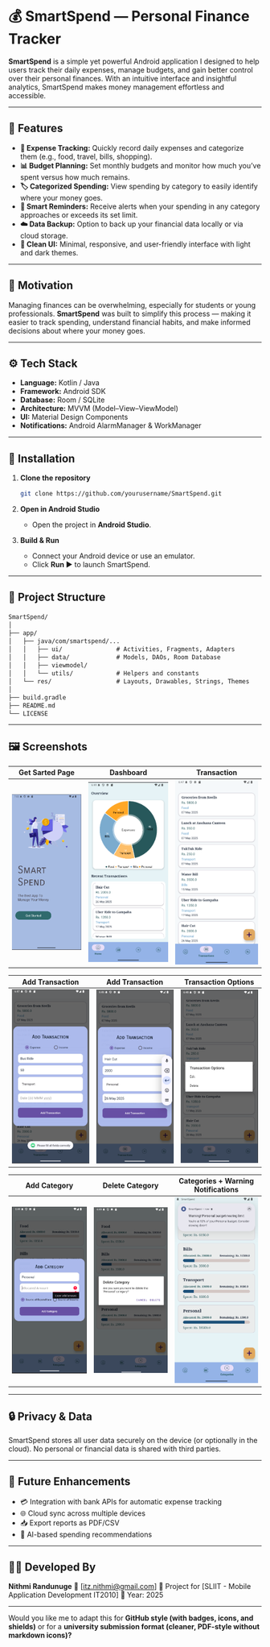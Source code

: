 # 💰 SmartSpend — Personal Finance Tracker

**SmartSpend** is a simple yet powerful Android application I designed to help users track their daily expenses, manage budgets, and gain better control over their personal finances. With an intuitive interface and insightful analytics, SmartSpend makes money management effortless and accessible.

---

## 📱 Features

* **💸 Expense Tracking:** Quickly record daily expenses and categorize them (e.g., food, travel, bills, shopping).
* **📊 Budget Planning:** Set monthly budgets and monitor how much you’ve spent versus how much remains.
* **🏷️ Categorized Spending:** View spending by category to easily identify where your money goes.
* **🔔 Smart Reminders:** Receive alerts when your spending in any category approaches or exceeds its set limit.
* **☁️ Data Backup:** Option to back up your financial data locally or via cloud storage.
* **🎨 Clean UI:** Minimal, responsive, and user-friendly interface with light and dark themes.

---

## 🧠 Motivation

Managing finances can be overwhelming, especially for students or young professionals. **SmartSpend** was built to simplify this process — making it easier to track spending, understand financial habits, and make informed decisions about where your money goes.

---

## ⚙️ Tech Stack

* **Language:** Kotlin / Java
* **Framework:** Android SDK
* **Database:** Room / SQLite
* **Architecture:** MVVM (Model–View–ViewModel)
* **UI:** Material Design Components
* **Notifications:** Android AlarmManager & WorkManager

---

## 🚀 Installation

1. **Clone the repository**

   ```bash
   git clone https://github.com/yourusername/SmartSpend.git
   ```
2. **Open in Android Studio**

   * Open the project in **Android Studio**.
3. **Build & Run**

   * Connect your Android device or use an emulator.
   * Click **Run ▶️** to launch SmartSpend.

---

## 📂 Project Structure

```
SmartSpend/
│
├── app/
│   ├── java/com/smartspend/...
│   │   ├── ui/               # Activities, Fragments, Adapters
│   │   ├── data/             # Models, DAOs, Room Database
│   │   ├── viewmodel/        
│   │   └── utils/            # Helpers and constants
│   └── res/                  # Layouts, Drawables, Strings, Themes
│
├── build.gradle
├── README.md
└── LICENSE
```

---

## 🖼️ Screenshots

| Get Sarted Page                    | Dashboard                              | Transaction                    |
| ---------------------------------- | -------------------------------------- | ------------------------------ |
| ![App Screenshot](assets/1.png)    |   ![App Screenshot](assets/2.png)      |![App Screenshot](assets/3.png) |

| Add Transaction                    |  Add Transaction                       | Transaction Options                |
| ---------------------------------- | -------------------------------------- | ---------------------------------- |
| ![App Screenshot](assets/4.png)    |   ![App Screenshot](assets/5.png)      | ![App Screenshot](assets/6.png)    |

| Add Category                       | Delete Category                        | Categories + Warning Notifications |
| ---------------------------------- | -------------------------------------- | ---------------------------------- |
| ![App Screenshot](assets/7.png)    |   ![App Screenshot](assets/9.png)      | ![App Screenshot](assets/8.png)    |






---

## 🔒 Privacy & Data

SmartSpend stores all user data securely on the device (or optionally in the cloud). No personal or financial data is shared with third parties.

---

## 🧩 Future Enhancements

* 💳 Integration with bank APIs for automatic expense tracking
* 🌐 Cloud sync across multiple devices
* 📥 Export reports as PDF/CSV
* 🤖 AI-based spending recommendations

---

## 👨‍💻 Developed By

**Nithmi Randunuge**
📧 [[itz.nithmi@gmail.com](mailto:itz.nithmi@gmail.com)]
🧾 Project for [SLIIT - Mobile Application Development IT2010]
📅 Year: 2025



---

Would you like me to adapt this for **GitHub style (with badges, icons, and shields)** or for a **university submission format (cleaner, PDF-style without markdown icons)?**


